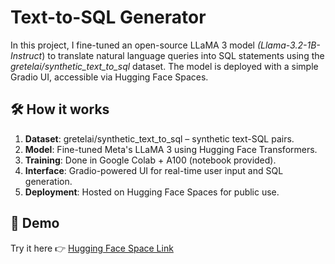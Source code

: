 # Text-to-SQL Generator

In this project, I fine-tuned an open-source LLaMA 3 model *(Llama-3.2-1B-Instruct*) to translate natural language queries into SQL statements using the *gretelai/synthetic_text_to_sql* dataset. The model is deployed with a simple Gradio UI, accessible via Hugging Face Spaces.

## 

## 🛠️ How it works

1. **Dataset**: gretelai/synthetic_text_to_sql – synthetic text-SQL pairs.
2. **Model**: Fine-tuned Meta's LLaMA 3 using Hugging Face Transformers.
3. **Training**: Done in Google Colab + A100 (notebook provided).
4. **Interface**: Gradio-powered UI for real-time user input and SQL generation.
5. **Deployment**: Hosted on Hugging Face Spaces for public use.

## 🚀  Demo

Try it here 👉 [Hugging Face Space Link
](https://huggingface.co/spaces/ferdaous/texttosqlmodel)
